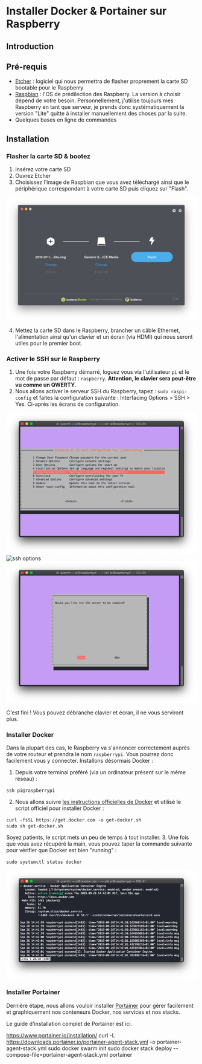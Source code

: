 
# Installer Docker & Portainer sur Raspberry

## Introduction

## Pré-requis
- [Etcher](https://www.balena.io/etcher/) : logiciel qui nous permettra de flasher proprement la carte SD bootable pour le Raspberry
- [Raspbian](https://www.raspberrypi.org/downloads/raspbian/) : l'OS de prédilection des Raspberry. La version à choisir dépend de votre besoin. Personnellement, j'utilise toujours mes Raspberry en tant que serveur, je prends donc systématiquement la version "Lite" quitte à installer manuellement des choses par la suite.
- Quelques bases en ligne de commandes
## Installation

### Flasher la carte SD & bootez
1. Insérez votre carte SD
2. Ouvrez Etcher
3. Choisissez l'image de Raspbian que vous avez téléchargé ainsi que le périphérique correspondant à votre carte SD puis cliquez sur "Flash".

![flash media](images/flash_media.png)

4. Mettez la carte SD dans le Raspberry, brancher un câble Ethernet, l'alimentation ainsi qu'un clavier et un écran (via HDMI) qui nous seront utiles pour le premier boot.

### Activer le SSH sur le Raspberry
1. Une fois votre Raspberry démarré, loguez vous via l'utilisateur `pi` et le mot de passe par défaut : `raspberry`. **Attention, le clavier sera peut-être vu comme un QWERTY.**
2. Nous allons activer le serveur SSH du Raspberry, tapez : `sudo raspi-config` et faites la configuration suivante : Interfacing Options > SSH > Yes. Ci-après les écrans de configuration.

![interfacing options](images/interfacing_options.png)
![ssh options](ssh_options.png)
![ssh enable](images/enable_ssh.png)

C'est fini ! Vous pouvez débranche clavier et écran, il ne vous serviront plus.
### Installer Docker
Dans la plupart des cas, le Raspberry va s'annoncer correctement auprès de votre routeur et prendra le nom `raspberrypi`. Vous pourrez donc facilement vous y connecter. Installons désormais Docker :
1. Depuis votre terminal préféré (via un ordinateur présent sur le même réseau) :
```
ssh pi@raspberrypi
```
2. Nous allons suivre [les instructions officielles de Docker](https://docs.docker.com/install/linux/docker-ce/debian/#install-using-the-convenience-script) et utilisé le script officiel pour installer Docker :
```
curl -fsSL https://get.docker.com -o get-docker.sh
sudo sh get-docker.sh
```
Soyez patients, le script mets un peu de temps à tout installer.
3. Une fois que vous avez récupéré la main, vous pouvez taper la commande suivante pour vérifier que Docker est bien "running" :
```
sudo systemctl status docker
```

![docker running](images/docker_running.png)

### Installer Portainer

Dernière étape, nous allons vouloir installer [Portainer](http://portainer.io) pour gérer facilement et graphiquement nos conteneurs Docker, nos services et nos stacks.

Le guide d'installation complet de Portainer est ici.



https://www.portainer.io/installation/
curl -L https://downloads.portainer.io/portainer-agent-stack.yml -o portainer-agent-stack.yml
sudo docker swarm init
sudo docker stack deploy --compose-file=portainer-agent-stack.yml portainer
<!--stackedit_data:
eyJoaXN0b3J5IjpbMTA4Mzk2OTgwNiwxNzYyMTY5MDA1XX0=
-->